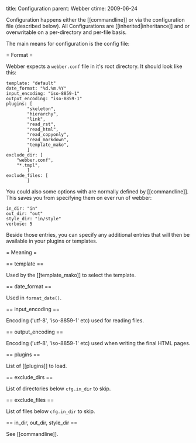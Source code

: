 title: Configuration
parent: Webber
ctime: 2009-06-24

Configuration happens either the [[commandline]] or
via the configuration file (described below). All Configurations are
[[inherited|inheritance]] and or overwritable on a per-directory and
per-file basis.

The main means for configuration is the config file:

= Format =

Webber expects a `webber.conf` file in it's root directory. It should look like this:

	template: "default"
	date_format: "%d.%m.%Y"
	input_encoding: "iso-8859-1"
	output_encoding: "iso-8859-1"
	plugins: [
	        "skeleton",
	        "hierarchy",
        	"link",
	        "read_rst",
        	"read_html",
	        "read_copyonly",
        	"read_markdown",
	        "template_mako",
        	]
	exclude_dir: [
		"webber.conf",
		"*.tmpl",
	        ]
	exclude_files: [
	        ]

You could also some options with are normally defined by [[commandline]].
This saves you from specifying them on ever run of webber:

	in_dir: "in"
	out_dir: "out"
	style_dir: "in/style"
	verbose: 5

Beside those entries, you can specify any additional entries that will then
be available in your plugins or templates.

= Meaning =

== template ==

Used by the [[template_mako]] to select the template.

== date_format ==

Used in `format_date()`.

== input_encoding ==

Encoding ('utf-8', 'iso-8859-1' etc) used for reading files.

== output_encoding ==

Encoding ('utf-8', 'iso-8859-1' etc) used when writing the final HTML pages.

== plugins ==

List of [[plugins]] to load.

== exclude_dirs ==

List of directories below `cfg.in_dir` to skip.

== exclude_files ==

List of files below `cfg.in_dir` to skip.

== in_dir, out_dir, style_dir ==

See [[commandline]].

